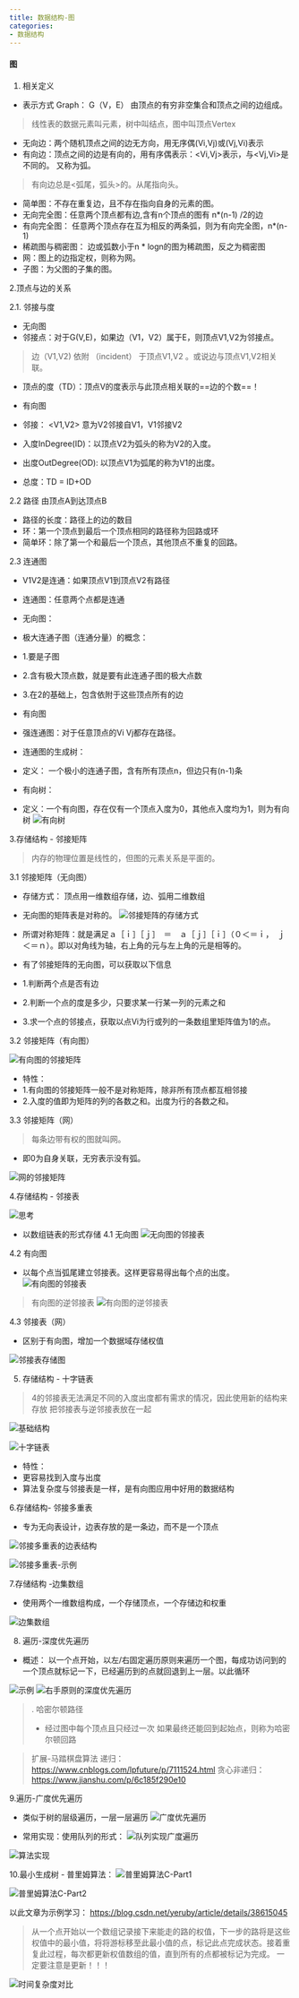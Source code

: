 ```yaml
---
title: 数据结构-图
categories:
- 数据结构
---
```


#### 图

1. 相关定义
* 表示方式 Graph： G（V，E） 由顶点的有穷非空集合和顶点之间的边组成。
> 线性表的数据元素叫元素，树中叫结点，图中叫顶点Vertex
* 无向边：两个随机顶点之间的边无方向，用无序偶(Vi,Vj)或(Vj,Vi)表示
* 有向边：顶点之间的边是有向的，用有序偶表示：<Vi,Vj>表示，与<Vj,Vi>是不同的。 又称为弧。
> 有向边总是<弧尾，弧头>的。从尾指向头。
* 简单图：不存在重复边，且不存在指向自身的元素的图。
* 无向完全图：任意两个顶点都有边,含有n个顶点的图有 n*(n-1) /2的边
* 有向完全图： 任意两个顶点存在互为相反的两条弧，则为有向完全图，n*(n-1)
* 稀疏图与稠密图： 边或弧数小于n * logn的图为稀疏图，反之为稠密图
* 网：图上的边指定权，则称为网。
* 子图：为父图的子集的图。

2.顶点与边的关系

2.1. 邻接与度
* 无向图
* 邻接点：对于G(V,E)，如果边（V1，V2）属于E，则顶点V1,V2为邻接点。
> 边（V1,V2) 依附 （incident） 于顶点V1,V2 。或说边与顶点V1,V2相关联。
* 顶点的度（TD）：顶点V的度表示与此顶点相关联的==边的个数==！

* 有向图
* 邻接： <V1,V2> 意为V2邻接自V1，V1邻接V2
* 入度InDegree(ID)：以顶点V2为弧头的称为V2的入度。
* 出度OutDegree(OD): 以顶点V1为弧尾的称为V1的出度。
* 总度：TD = ID+OD

2.2 路径
由顶点A到达顶点B
* 路径的长度：路径上的边的数目
* 环：第一个顶点到最后一个顶点相同的路径称为回路或环
* 简单环：除了第一个和最后一个顶点，其他顶点不重复的回路。

2.3 连通图
* V1V2是连通：如果顶点V1到顶点V2有路径
* 连通图：任意两个点都是连通

* 无向图：
* 极大连通子图（连通分量）的概念：
* 1.要是子图
* 2.含有极大顶点数，就是要有此连通子图的极大点数
* 3.在2的基础上，包含依附于这些顶点所有的边

* 有向图
* 强连通图：对于任意顶点的Vi Vj都存在路径。


* 连通图的生成树：
* 定义： 一个极小的连通子图，含有所有顶点n，但边只有(n-1)条

* 有向树：
* 定义：一个有向图，存在仅有一个顶点入度为0，其他点入度均为1，则为有向树
![有向树](/img/1585708632739.png)

3.存储结构 - 邻接矩阵
> 内存的物理位置是线性的，但图的元素关系是平面的。

3.1 邻接矩阵（无向图）

* 存储方式： 顶点用一维数组存储，边、弧用二维数组
* 无向图的矩阵表是对称的。
![邻接矩阵的存储方式](/img/1585709533268.png)

* 所谓对称矩阵：就是满足ａ［ｉ］［ｊ］　＝　ａ［ｊ］［ｉ］（０＜＝ｉ，　ｊ＜＝ｎ）。即以对角线为轴，右上角的元与左上角的元是相等的。
* 有了邻接矩阵的无向图，可以获取以下信息
* 1.判断两个点是否有边
* 2.判断一个点的度是多少，只要求某一行某一列的元素之和
* 3.求一个点的邻接点，获取以点Vi为行或列的一条数组里矩阵值为1的点。

3.2 邻接矩阵（有向图）

![有向图的邻接矩阵](/img/1585710256442.png)

* 特性：
* 1.有向图的邻接矩阵一般不是对称矩阵，除非所有顶点都互相邻接
* 2.入度的值即为矩阵的列的各数之和。出度为行的各数之和。

3.3 邻接矩阵（网）

> 每条边带有权的图就叫网。

* 即0为自身关联，无穷表示没有弧。

![网的邻接矩阵](/img/1585710628207.png)

4.存储结构 - 邻接表

![思考](/img/1585710777047.png)

* 以数组链表的形式存储
4.1 无向图
![无向图的邻接表](/img/1585711969955.png)

4.2 有向图
* 以每个点当弧尾建立邻接表。这样更容易得出每个点的出度。
![有向图的邻接表](/img/1585711991004.png)

> 有向图的逆邻接表
![有向图的逆邻接表](/img/1585712085363.png)

4.3 邻接表（网）
* 区别于有向图，增加一个数据域存储权值

![邻接表存储图](/img/1585712479371.png)


5. 存储结构 - 十字链表

> 4的邻接表无法满足不同的入度出度都有需求的情况，因此使用新的结构来存放
把邻接表与逆邻接表放在一起

![基础结构](/img/1585713033340.png)

![十字链表](/img/1585712995976.png)

* 特性：
* 更容易找到入度与出度
* 算法复杂度与邻接表是一样，是有向图应用中好用的数据结构

6.存储结构- 邻接多重表

* 专为无向表设计，边表存放的是一条边，而不是一个顶点
 
![邻接多重表的边表结构](/img/1585714606930.png)

![邻接多重表-示例](/img/1585714787406.png)

7.存储结构 -边集数组
* 使用两个一维数组构成，一个存储顶点，一个存储边和权重

![边集数组](/img/1585714939207.png)


8. 遍历-深度优先遍历

* 概述： 以一个点开始，以左/右固定遍历原则来遍历一个图，每成功访问到的一个顶点就标记一下，已经遍历到的点就回退到上一层。以此循环

![示例](/img/1585722630933.png)
![右手原则的深度优先遍历](/img/1585722584708.png)

> . 哈密尔顿路径
>* 经过图中每个顶点且只经过一次
> 如果最终还能回到起始点，则称为哈密尔顿回路

> 扩展-马踏棋盘算法
> 递归： https://www.cnblogs.com/lpfuture/p/7111524.html
> 贪心非递归：https://www.jianshu.com/p/6c185f290e10

9.遍历-广度优先遍历

* 类似于树的层级遍历，一层一层遍历
![广度优先遍历](/img/1585742087660.png)

* 常用实现：使用队列的形式：
![队列实现广度遍历](/img/1585742120344.png)

![算法实现](/img/1585742361670.png)


10.最小生成树 - 普里姆算法：
![普里姆算法C-Part1](/img/1585742844977.png)

![普里姆算法C-Part2](/img/1585743156869.png)

以此文章为示例学习：
https://blog.csdn.net/yeruby/article/details/38615045
> 从一个点开始以一个数组记录接下来能走的路的权值，下一步的路将是这些权值中的最小值，将将游标移至此最小值的点，标记此点完成状态。接着重复此过程，每次都更新权值数组的值，直到所有的点都被标记为完成。 一定要注意是更新！！！

![时间复杂度对比](/img/1585819226392.png)
